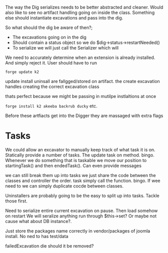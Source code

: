 The way the Dig serializes needs to be better abstracted and cleaner. Would also like to see no artifact handling going on inside the class. Something else should instantiate excavations and pass into the dig.

So what should the dig be aware of then?;
- The excavations going on in the dig
- Should contain a status object so we do $dig->status->restartNeeded()   
- To serialize we will just call the Serializer which will  

We need to accurately determine when an extension is already installed. And simply reject it. User should have to run

`forge update k2`       

update install uninsall are fallgged/stored on artifact. the create excavation handles creating the correct excavation class  

thats perfect because we might be passing in mutilpe instlaltions at once

`forge install k2 akeeba backrub ducky` etc.

Before these artfiacts get into the Digger they are massaged with extra flags     

# Tasks

We could allow an excavator to manually keep track of what task it is on. Statically provide a number of tasks. The update task on method. bingo. Whenever we do something that is taskable we move our position to startingTask() and then endedTask(). Can even provide messages

we can still break them up into tasks we just share the code between the classes and controller the order. task simply call the function. bingo. If wee need to we can simply duplicate cocde between classes.

Uninstallers are probably going to be the easy to split up into tasks. Tackle those first.    

Need to serialize entire current excavation on pause. Then load somehow on restart
We will seralize anything run through $this->set? Or maybe not cause what about DB instance?.     

Just store the packages name correctly in vendor/packages of joomla install. No ned to has test/data    

failedExcavation die should it be removed?